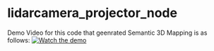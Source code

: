 # lidarcamera_projector_node
Demo Video for this code that geenrated Semantic 3D Mapping is as follows:
[![Watch the demo](https://img.youtube.com/vi/_aFWRsca36o/0.jpg)](https://www.youtube.com/watch?v=_aFWRsca36o)
